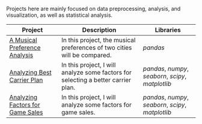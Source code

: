 Projects here are mainly focused on data preprocessing, analysis, and visualization, as well as statistical analysis.

| Project | Description | Libraries |
| ------- | ----------- | --------- |
| [A Musical Preference Analysis]() | In this project, the musical preferences of two cities will be compared. | *pandas* |
| [Analyzing Best Carrier Plan]() | In this project, I will analyze some factors for selecting a better carrier plan. | *pandas*, *numpy*, *seaborn*, *scipy*, *matplotlib* |
| [Analyzing Factors for Game Sales]() | In this project, I will analyze some factors for game sales. | *pandas*, *numpy*, *seaborn*, *scipy*, *matplotlib* |
